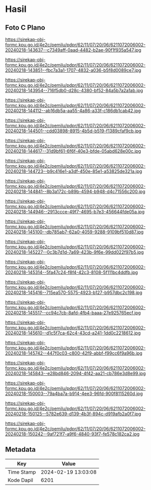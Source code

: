# Hasil

## Foto C Plano

https://sirekap-obj-formc.kpu.go.id/4e2c/pemilu/pdpr/62/11/07/20/06/6211072006002-20240218-143637--c7349aff-0aad-4482-b2ae-90f1f935a547.jpg

https://sirekap-obj-formc.kpu.go.id/4e2c/pemilu/pdpr/62/11/07/20/06/6211072006002-20240218-143851--fbc7a3a1-1707-4832-a036-b5f8d0089ce7.jpg

https://sirekap-obj-formc.kpu.go.id/4e2c/pemilu/pdpr/62/11/07/20/06/6211072006002-20240218-143954--716f5db0-d28c-4380-bf52-84a5b7a2a1ab.jpg

https://sirekap-obj-formc.kpu.go.id/4e2c/pemilu/pdpr/62/11/07/20/06/6211072006002-20240218-144112--ab16db5a-aa55-4a86-a33f-c186db1cab42.jpg

https://sirekap-obj-formc.kpu.go.id/4e2c/pemilu/pdpr/62/11/07/20/06/6211072006002-20240218-144501--cdd03898-8915-4b5d-b519-f1389cfaf9cb.jpg

https://sirekap-obj-formc.kpu.go.id/4e2c/pemilu/pdpr/62/11/07/20/06/6211072006002-20240218-144617--31d9bf61-6f6f-40e3-bfde-05abd628e00c.jpg

https://sirekap-obj-formc.kpu.go.id/4e2c/pemilu/pdpr/62/11/07/20/06/6211072006002-20240218-144723--b9c416e1-a3df-450e-85e1-a53825de321a.jpg

https://sirekap-obj-formc.kpu.go.id/4e2c/pemilu/pdpr/62/11/07/20/06/6211072006002-20240218-144841--8b3a172c-b89b-4594-b948-d4c71556c200.jpg

https://sirekap-obj-formc.kpu.go.id/4e2c/pemilu/pdpr/62/11/07/20/06/6211072006002-20240218-144946--2913ccce-49f7-4695-b7e3-456644fde05a.jpg

https://sirekap-obj-formc.kpu.go.id/4e2c/pemilu/pdpr/62/11/07/20/06/6211072006002-20240218-145100--db785ab7-62a0-4059-9288-9109bf510d87.jpg

https://sirekap-obj-formc.kpu.go.id/4e2c/pemilu/pdpr/62/11/07/20/06/6211072006002-20240218-145227--0c3b7d1d-7a69-423b-9f6e-99dd022f97b5.jpg

https://sirekap-obj-formc.kpu.go.id/4e2c/pemilu/pdpr/62/11/07/20/06/6211072006002-20240218-145314--5fa47c24-f8f4-42c3-8108-5f111bc4ddfb.jpg

https://sirekap-obj-formc.kpu.go.id/4e2c/pemilu/pdpr/62/11/07/20/06/6211072006002-20240218-145416--715ea570-5575-4923-b127-b957dbc2c198.jpg

https://sirekap-obj-formc.kpu.go.id/4e2c/pemilu/pdpr/62/11/07/20/06/6211072006002-20240218-145517--cc94c7cb-8afd-4fb4-baaa-27e925765ecf.jpg

https://sirekap-obj-formc.kpu.go.id/4e2c/pemilu/pdpr/62/11/07/20/06/6211072006002-20240218-145610--d1c5f7ca-62c4-43cd-a241-1dd0c2218612.jpg

https://sirekap-obj-formc.kpu.go.id/4e2c/pemilu/pdpr/62/11/07/20/06/6211072006002-20240218-145742--447f0c03-c800-42f9-abbf-f99cc6f9a96b.jpg

https://sirekap-obj-formc.kpu.go.id/4e2c/pemilu/pdpr/62/11/07/20/06/6211072006002-20240218-145843--e28bd846-2094-4f42-aa21-cb786e3d8e99.jpg

https://sirekap-obj-formc.kpu.go.id/4e2c/pemilu/pdpr/62/11/07/20/06/6211072006002-20240218-150003--79a4ba7a-b914-4ee3-96fd-900f8115260d.jpg

https://sirekap-obj-formc.kpu.go.id/4e2c/pemilu/pdpr/62/11/07/20/06/6211072006002-20240218-150125--5782e639-d139-4b3f-894c-d919afb2a0f7.jpg

https://sirekap-obj-formc.kpu.go.id/4e2c/pemilu/pdpr/62/11/07/20/06/6211072006002-20240218-150242--9af721f7-a9f6-4840-93f7-fe578c182ca2.jpg


## Metadata

| Key        | Value               |
| ---------- | ------------------- |
| Time Stamp | 2024-02-19 13:03:08 |
| Kode Dapil | 6201                |



